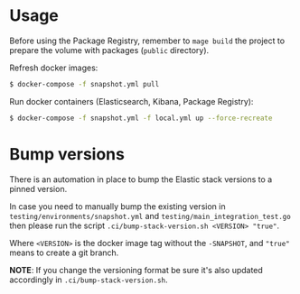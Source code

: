 # Usage

Before using the Package Registry, remember to `mage build` the project to prepare the volume with packages
(`public` directory).

Refresh docker images:

```bash
$ docker-compose -f snapshot.yml pull
```

Run docker containers (Elasticsearch, Kibana, Package Registry):

```bash
$ docker-compose -f snapshot.yml -f local.yml up --force-recreate
```

# Bump versions

There is an automation in place to bump the Elastic stack versions to a pinned version.

In case you need to manually bump the existing version in `testing/environments/snapshot.yml` and
`testing/main_integration_test.go` then please run the script `.ci/bump-stack-version.sh <VERSION> "true"`.

Where `<VERSION>` is the docker image tag without the `-SNAPSHOT`, and `"true"` means to create a git branch.

**NOTE**: If you change the versioning format be sure it's also updated accordingly in `.ci/bump-stack-version.sh`.
